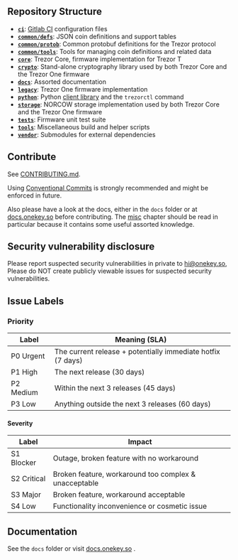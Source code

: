 ## Repository Structure

* **[`ci`](ci/)**: [Gitlab CI](https://gitlab.com/satoshilabs/trezor/trezor-firmware) configuration files
* **[`common/defs`](common/defs/)**: JSON coin definitions and support tables
* **[`common/protob`](common/protob/)**: Common protobuf definitions for the Trezor protocol
* **[`common/tools`](common/tools/)**: Tools for managing coin definitions and related data
* **[`core`](core/)**: Trezor Core, firmware implementation for Trezor T
* **[`crypto`](crypto/)**: Stand-alone cryptography library used by both Trezor Core and the Trezor One firmware
* **[`docs`](docs/)**: Assorted documentation
* **[`legacy`](legacy/)**: Trezor One firmware implementation
* **[`python`](python/)**: Python [client library](https://pypi.org/project/trezor) and the `trezorctl` command
* **[`storage`](storage/)**: NORCOW storage implementation used by both Trezor Core and the Trezor One firmware
* **[`tests`](tests/)**: Firmware unit test suite
* **[`tools`](tools/)**: Miscellaneous build and helper scripts
* **[`vendor`](vendor/)**: Submodules for external dependencies


## Contribute

See [CONTRIBUTING.md](docs/misc/contributing.md).

Using [Conventional Commits](COMMITS.md) is strongly recommended and might be enforced in future.

Also please have a look at the docs, either in the `docs` folder or at [docs.onekey.so](https://docs.onekey.so/) before contributing. The [misc](docs/misc/index.md) chapter should be read in particular because it contains some useful assorted knowledge.

## Security vulnerability disclosure

Please report suspected security vulnerabilities in private to [hi@onekey.so](mailto:hi@onekey.so), Please do NOT create publicly viewable issues for suspected security vulnerabilities.

## Issue Labels

### Priority

Label     | Meaning (SLA)
----------|--------------
P0 Urgent | The current release + potentially immediate hotfix (7 days)
P1 High   | The next release (30 days)
P2 Medium | Within the next 3 releases (45 days)
P3 Low    | Anything outside the next 3 releases (60 days)

#### Severity

Label       | Impact
------------|-------
S1 Blocker  | Outage, broken feature with no workaround
S2 Critical | Broken feature, workaround too complex & unacceptable
S3 Major    | Broken feature, workaround acceptable
S4 Low      | Functionality inconvenience or cosmetic issue

## Documentation

See the `docs` folder or visit [docs.onekey.so](https://docs.onekey.so/) .
